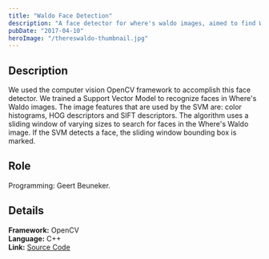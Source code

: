 ```yaml
---
title: "Waldo Face Detection"
description: "A face detector for where's waldo images, aimed to find Waldo's face."
pubDate: "2017-04-10"
heroImage: "/thereswaldo-thumbnail.jpg"
---
```


## Description

We used the computer vision OpenCV framework to accomplish this face detector. We trained a Support Vector Model to recognize faces in Where's Waldo images. The image features that are used by the SVM are: color histograms, HOG descriptors and SIFT descriptors. The algorithm uses a sliding window of varying sizes to search for faces in the Where's Waldo image. If the SVM detects a face, the sliding window bounding box is marked.

## Role

Programming: Geert Beuneker.

## Details


**Framework:** OpenCV  
**Language:** C++  
**Link:** [Source Code](https://drive.google.com/uc?export=download&id=0B-BSZRLf8PuDLTRIN2tEV0ppM2s)
